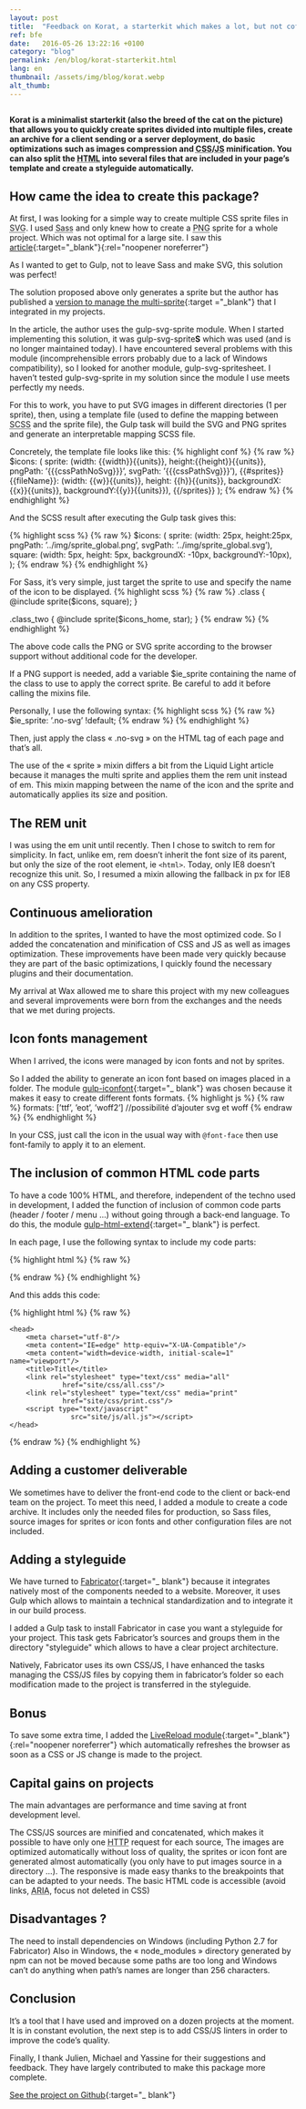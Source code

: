 ```yaml
---
layout: post
title:  "Feedback on Korat, a starterkit which makes a lot, but not coffee."
ref: bfe
date:   2016-05-26 13:22:16 +0100
category: "blog"
permalink: /en/blog/korat-starterkit.html
lang: en
thumbnail: /assets/img/blog/korat.webp
alt_thumb: 
---
```


<img src="{{ site.baseurl }}/assets/img/blog/korat.webp" alt="" 
             srcset="{{ site.baseurl }}/assets/img/blog/korat-medium.webp 670w,
          {{ site.baseurl }}/assets/img/blog/korat.webp 1024w"
          sizes="(min-width:671px) 1024px"/> 

**Korat is a minimalist starterkit (also the breed of the cat on the picture) that allows you to quickly create sprites divided into multiple files, create an archive for a client sending or a server deployment, do basic optimizations such as images compression and <abbr title="Cascading Style Sheets">CSS</abbr>/<abbr title="Javascript">JS</abbr> minification.
You can also split the <abbr title="HyperText Markup Language">HTML</abbr> into several files that are included in your page’s template and create a styleguide automatically.**

## How came the idea to create this package?


At first, I was looking for a simple way to create multiple CSS sprite files in <abbr title="Scalable Vector Graphics">SVG</abbr>. I used <abbr title="Syntactically Awesome Stylesheets">Sass</abbr> and only knew how to create a <abbr title="Portable Network Graphics">PNG</abbr> sprite for a whole project. Which was not optimal for a large site.
I saw this [article](https://www.liquidlight.co.uk/blog/article/creating-svg-sprites-using-gulp-and-sass/ "Liquid Light’s blog (new window)"){:target="_blank"}{:rel="noopener noreferrer"}

As I wanted to get to Gulp, not to leave Sass and make SVG, this solution was perfect!

The solution proposed above only generates a sprite but the author has published a [version to manage the multi-sprite](http://www.sassmeister.com/gist/d0f7c4a14b965d6fcb17 "Sass Meister (new window)"){:target ="_blank"} that I integrated in my projects.

In the article, the author uses the gulp-svg-sprite module. When I started implementing this solution, it was gulp-svg-sprite**S** which was used (and is no longer maintained today). I have encountered several problems with this module (incomprehensible errors probably due to a lack of Windows compatibility), so I looked for another module, gulp-svg-spritesheet. I haven’t tested gulp-svg-sprite in my solution since the module I use meets perfectly my needs.

For this to work, you have to put SVG images in different directories (1 per sprite), then, using a template file (used to define the mapping between <abbr title="Sassy CSS">SCSS</abbr> and the sprite file), the Gulp task will build the SVG and PNG sprites and generate an interpretable mapping SCSS file.

Concretely, the template file looks like this:
{% highlight conf %}
{% raw %}
$icons: (
    sprite: (width: {{width}}{{units}}, 
             height:{{height}}{{units}}, 
             pngPath: ’{{{cssPathNoSvg}}}’, 
             svgPath: ’{{{cssPathSvg}}}’),
{{#sprites}}
    {{fileName}}: (width: {{w}}{{units}}, 
                   height: {{h}}{{units}}, 
                   backgroundX: {{x}}{{units}}, 
                   backgroundY:{{y}}{{units}}),
{{/sprites}}
);
{% endraw %}
{% endhighlight %}

And the SCSS result after executing the Gulp task gives this:

{% highlight scss %}
{% raw %}
$icons: (
    sprite: (width: 25px, 
             height:25px, 
             pngPath: ’../img/sprite_global.png’, 
             svgPath: ’../img/sprite_global.svg’),
    square: (width: 5px,
             height: 5px, 
             backgroundX: -10px, 
             backgroundY:-10px),
);
{% endraw %}
{% endhighlight %}


For Sass, it’s very simple, just target the sprite to use and specify the name of the icon to be displayed.
{% highlight scss %}
{% raw %}
.class {
    @include sprite($icons, square);
}

.class_two {
    @include sprite($icons_home, star);
}
{% endraw %}
{% endhighlight %}


The above code calls the PNG or SVG sprite according to the browser support without additional code for the developer.

If a PNG support is needed, add a variable $ie_sprite containing the name of the class to use to apply the correct sprite. Be careful to add it before calling the mixins file.

Personally, I use the following syntax:
{% highlight scss %}
{% raw %}
$ie_sprite: ’.no-svg’ !default;
{% endraw %}
{% endhighlight %}

Then, just apply the class « .no-svg » on the HTML tag of each page and that’s all.

The use of the « sprite » mixin differs a bit from the Liquid Light article because it manages the multi sprite and applies them the rem unit instead of em. This mixin mapping between the name of the icon and the sprite and automatically applies its size and position.
 
## The REM unit

I was using the em unit until recently. Then I chose to switch to rem for simplicity. In fact, unlike em, rem doesn’t inherit the font size of its parent, but only the size of the root element, ie <code>&lt;html&gt;</code>.
Today, only IE8 doesn’t recognize this unit. So, I resumed a mixin allowing the fallback in px for IE8 on any CSS property.

## Continuous amelioration

In addition to the sprites, I wanted to have the most optimized code. So I added the concatenation and minification of CSS and JS as well as images optimization. These improvements have been made very quickly because they are part of the basic optimizations, I quickly found the necessary plugins and their documentation.

My arrival at Wax allowed me to share this project with my new colleagues and several improvements were born from the exchanges and the needs that we met during projects.
 
## Icon fonts management

When I arrived, the icons were managed by icon fonts and not by sprites.

So I added the ability to generate an icon font based on images placed in a folder. The module [gulp-iconfont](https://github.com/nfroidure/gulp-iconfont "Gulp iconfont on Github (new window)"){:target="_ blank"} was chosen because it makes it easy to create different fonts formats.
{% highlight js %}
{% raw %}
formats: [’ttf’, ’eot’, ’woff2’] //possibilité d’ajouter svg et woff
{% endraw %}
{% endhighlight %}

In your CSS, just call the icon in the usual way with <code>@font-face</code> then use font-family to apply it to an element.

## The inclusion of common HTML code parts 

To have a code 100% HTML, and therefore, independent of the techno used in development, I added the function of inclusion of common code parts (header / footer / menu ...) without going through a back-end language. To do this, the module [gulp-html-extend](https://github.com/FrankFang/gulp-html-extend "Gulp HTML extend (new window)"){:target="_ blank"} is perfect.

In each page, I use the following syntax to include my code parts:

{% highlight html %}
{% raw %}
<!-- @@include ../inc/head.html -->
{% endraw %}
{% endhighlight %}

And this adds this code:

{% highlight html %}
{% raw %}
<!DOCTYPE html>
<!--[if IE 8]>
<html class="no-svg ie8" lang="fr">
<![endif]-->


<!--[if !(IE 8)]><!-->

<html lang="fr">

<!--<![endif]-->

    <head>
        <meta charset="utf-8"/>
        <meta content="IE=edge" http-equiv="X-UA-Compatible"/>
        <meta content="width=device-width, initial-scale=1" name="viewport"/>
        <title>Title</title>
        <link rel="stylesheet" type="text/css" media="all" 
                 href="site/css/all.css"/>
        <link rel="stylesheet" type="text/css" media="print"
                 href="site/css/print.css"/>
        <script type="text/javascript" 
                   src="site/js/all.js"></script>
    </head>

 {% endraw %}
{% endhighlight %}

## Adding a customer deliverable

We sometimes have to deliver the front-end code to the client or back-end team on the project.
To meet this need, I added a module to create a code archive. It includes only the needed files for production, so Sass files, source images for sprites or icon fonts and other configuration files are not included.

## Adding a styleguide

We have turned to [Fabricator](http://fbrctr.github.io/ "Fabricator (new window)"){:target="_ blank"} because it integrates natively most of the components needed to a website. Moreover, it uses Gulp which allows to maintain a technical standardization and to integrate it in our build process.

I added a Gulp task to install Fabricator in case you want a styleguide for your project. This task gets Fabricator’s sources and groups them in the directory "styleguide" which allows to have a clear project architecture.

Natively, Fabricator uses its own CSS/JS, I have enhanced the tasks managing the CSS/JS files by copying them in fabricator’s folder so each modification made to the project is transferred in the styleguide.

## Bonus

To save some extra time, I added the [LiveReload module](https://www.npmjs.com/package/gulp-livereload "Live reload on NPM (new window)"){:target="_blank"}{:rel="noopener noreferrer"} which automatically refreshes the browser as soon as a CSS or JS change is made to the project.

## Capital gains on projects

The main advantages are performance and time saving at front development level.

The CSS/JS sources are minified and concatenated, which makes it possible to have only one <abbr title="HyperText Transfert Protocol">HTTP</abbr> request for each source,
The images are optimized automatically without loss of quality, the sprites or icon font are generated almost automatically (you only have to put images source in a directory ...).
The responsive is made easy thanks to the breakpoints that can be adapted to your needs.
The basic HTML code is accessible (avoid links, <abbr title="Accessible Rich Internet Applications">ARIA</abbr>, focus not deleted in CSS)

## Disadvantages ?

The need to install dependencies on Windows (including Python 2.7 for Fabricator)
Also in Windows, the « node_modules » directory generated by npm can not be moved because some paths are too long and Windows can’t do anything when path’s names are longer than 256 characters.

 
## Conclusion

It’s a tool that I have used and improved on a dozen projects at the moment. It is in constant evolution, the next step is to add CSS/JS linters in order to improve the code’s quality.

Finally, I thank Julien, Michael and Yassine for their suggestions and feedback. They have largely contributed to make this package more complete.

[See the project on Github](https://github.com/lchandelier/korat "Korat (new window)"){:target="_ blank"}

